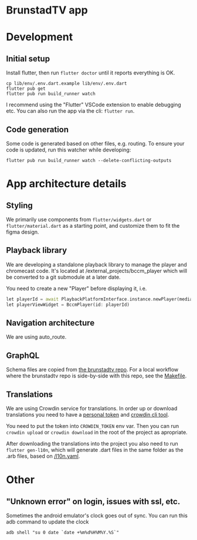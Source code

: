 # BrunstadTV app

# Development

## Initial setup

Install flutter, then run `flutter doctor` until it reports everything is OK.

```
cp lib/env/.env.dart.example lib/env/.env.dart
flutter pub get
flutter pub run build_runner watch
```

I recommend using the "Flutter" VSCode extension to enable debugging etc.
You can also run the app via the cli: `flutter run`.

## Code generation

Some code is generated based on other files, e.g. routing.
To ensure your code is updated, run this watcher while developing:

```
flutter pub run build_runner watch --delete-conflicting-outputs
```

# App architecture details

## Styling

We primarily use components from `flutter/widgets.dart` or `flutter/material.dart` as a starting point, and customize them to fit the figma design.

## Playback library

We are developing a standalone playback library to manage the player and chromecast code.
It's located at /external_projects/bccm_player which will be converted to a git submodule at a later date.

You need to create a new "Player" before displaying it, i.e.

```dart
let playerId = await PlaybackPlatformInterface.instance.newPlayer(mediaItem);
let playerViewWidget = BccmPlayer(id: playerId)
```

## Navigation architecture

We are using auto_route.

## GraphQL

Schema files are copied from [the brunstadtv repo](https://github.com/bcc-code/brunstadtv).
For a local workflow where the brunstadtv repo is side-by-side with this repo, see the [Makefile](Makefile).

## Translations

We are using Crowdin service for translations.
In order up or download translations you need to have a [personal token](https://crowdin.com/settings#api-key) and [crowdin cli tool](https://developer.crowdin.com/cli-tool/#installation).

You need to put the token into `CROWDIN_TOKEN` env var.
Then you can run `crowdin upload` or `crowdin download` in the root of the project as apropriate.

After downloading the translations into the project you also need to run `flutter gen-l10n`, which will generate .dart files in the same folder as the .arb files, based on [/l10n.yaml](/l10n.yaml).

# Other

## "Unknown error" on login, issues with ssl, etc.

Sometimes the android emulator's clock goes out of sync. You can run this adb command to update the clock

```
adb shell "su 0 date `date +%m%d%H%M%Y.%S`"
```
